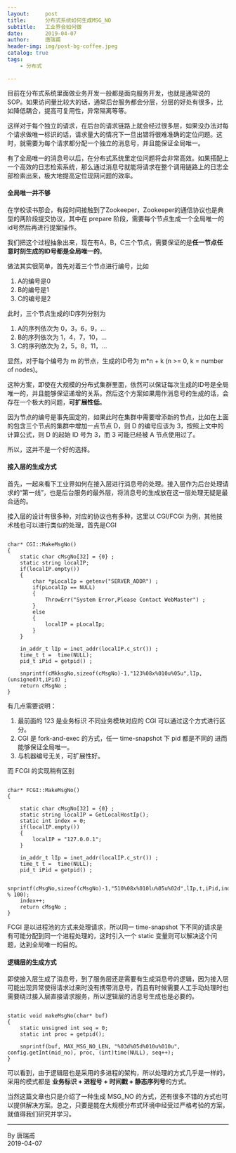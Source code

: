 ```yaml
---
layout:     post
title:      分布式系统如何生成MSG_NO 
subtitle:   工业界会如何做
date:       2019-04-07
author:     唐瑞甫
header-img: img/post-bg-coffee.jpeg
catalog: true
tags: 
    - 分布式

---  
```


目前在分布式系统里面做业务开发一般都是面向服务开发，也就是通常说的  SOP。如果访问量比较大的话，通常后台服务都会分层，分层的好处有很多，比如降低耦合，提高可复用性，异常隔离等等。  
  
这样对于每个独立的请求，在后台的请求链路上就会经过很多层，如果没办法对每个请求做唯一标识的话，请求量大的情况下一旦出错将很难准确的定位问题。这时，就需要为每个请求都分配一个独立的消息号，并且能保证全局唯一。  
  
有了全局唯一的消息号以后，在分布式系统里定位问题将会非常高效。如果搭配上一个高效的日志检索系统，那么通过消息号就能将请求在整个调用链路上的日志全部检索出来，极大地提高定位现网问题的效率。
  
  

#### 全局唯一并不够  
  
在学校读书那会，有段时间接触到了Zookeeper，Zookeeper的通信协议也是典型的两阶段提交协议，其中在 prepare 阶段，需要每个节点生成一个全局唯一的id号然后再进行提案操作。  
  
我们把这个过程抽象出来，现在有A，B，C三个节点，需要保证的是**任一节点任意时刻生成的ID号都是全局唯一的**。  
  
做法其实很简单，首先对着三个节点进行编号，比如  
1. A的编号是0  
2. B的编号是1  
3. C的编号是2  
  
此时，三个节点生成的ID序列分别为  
1. A的序列依次为 0，3，6，9，...  
2. B的序列依次为 1，4，7，10，...  
3. C的序列依次为 2，5，8，11，...  
  
显然，对于每个编号为 m 的节点，生成的ID号为 m*n + k (n >= 0, k = number of nodes)。  
  
这种方案，即使在大规模的分布式集群里面，依然可以保证每次生成的ID号是全局唯一的，并且能够保证递增的关系。然后这个方案如果用作消息号的生成的话，会存在一个极大的问题，**可扩展性低**。  
  
因为节点的编号是事先固定的，如果此时在集群中需要增添新的节点，比如在上面的包含三个节点的集群中增加一点节点 D，则 D 的编号应该为 3，按照上文中的计算公式，则 D 的起始 ID 号为 3，而 3 可能已经被 A 节点使用过了。  
  
所以，这并不是一个好的选择。  
  
#### 接入层的生成方式  
  
首先，一起来看下工业界如何在接入层进行消息号的处理。接入层作为后台处理请求的“第一线”，也是后台服务的最外层，将消息号的生成放在这一层处理无疑是最合适的。  
  
接入层的设计有很多种，对应的协议也有多种，这里以 CGI/FCGI 为例，其他技术栈也可以进行类似的处理，首先是CGI  
  
```

char* CGI::MakeMsgNo()
{
    static char cMsgNo[32] = {0} ;
    static string localIP;
    if(localIP.empty())
    {
        char *pLocalIp = getenv("SERVER_ADDR") ;
        if(pLocalIp == NULL)
        {
            ThrowErr("System Error,Please Contact WebMaster") ;
        }
        else
        {
            localIP = pLocalIp;
        }
    }

    in_addr_t lIp = inet_addr(localIP.c_str()) ;
    time_t t =  time(NULL);
    pid_t iPid = getpid() ;

    snprintf(cMkksgNo,sizeof(cMsgNo)-1,"123%08x%010u%05u",lIp,(unsigned)t,iPid) ;
    return cMsgNo ;
}

```
  
有几点需要说明：  
1. 最前面的 123 是业务标识 不同业务模块对应的 CGI 可以通过这个方式进行区分。  
2. CGI 是 fork-and-exec 的方式，任一 time-snapshot 下 pid 都是不同的 进而能够保证全局唯一。
3. 与机器编号无关，可扩展性好。  
  
而 FCGI 的实现稍有区别  
  
```

char* FCGI::MakeMsgNo()
{

    static char cMsgNo[32] = {0} ;
    static string localIP = GetLocalHostIp();
    static int index = 0;
    if(localIP.empty())
    {
        localIP = "127.0.0.1";
    }

    in_addr_t lIp = inet_addr(localIP.c_str()) ;
    time_t t =  time(NULL);
    pid_t iPid = getpid() ;

    snprintf(cMsgNo,sizeof(cMsgNo)-1,"510%08x%010lu%05u%02d",lIp,t,iPid,index % 100);
    index++;
    return cMsgNo ;
}  

```
FCGI 是以进程池的方式来处理请求，所以同一 time-snapshot 下不同的请求是有可能分配到同一个进程处理的，这时引入一个 static 变量则可以解决这个问题，达到全局唯一的目的。  
  
#### 逻辑层的生成方式  
  
即使接入层生成了消息号，到了服务层还是需要有生成消息号的逻辑，因为接入层可能出现异常使得请求过来时没有携带消息号，而且有时候需要人工手动处理时也需要绕过接入层直接请求服务，所以逻辑层的消息号生成也是必要的。  
  
```

static void makeMsgNo(char* buf)
{
    static unsigned int seq = 0;
    static int proc = getpid();
    
    snprintf(buf, MAX_MSG_NO_LEN, "%03d%05d%010u%010u", config.getInt(mid_no), proc, (int)time(NULL), seq++);
}

```

可以看到，由于逻辑层也是采用的多进程的架构，所以处理的方式几乎是一样的，采用的模式都是 **业务标识 + 进程号 + 时间戳 + 静态序列号**的方式。  
  
当然这篇文章也只是介绍了一种生成 MSG_NO 的方式，还有很多不错的方式也可以提供解决方案。总之，只要是能在大规模分布式环境中经受过严格考验的方案，就值得我们研究并学习。



---
  By 唐瑞甫  
  2019-04-07

